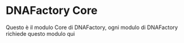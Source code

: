 # DNAFactory Core

Questo è il modulo Core di DNAFactory, ogni modulo di DNAFactory richiede questo modulo qui
